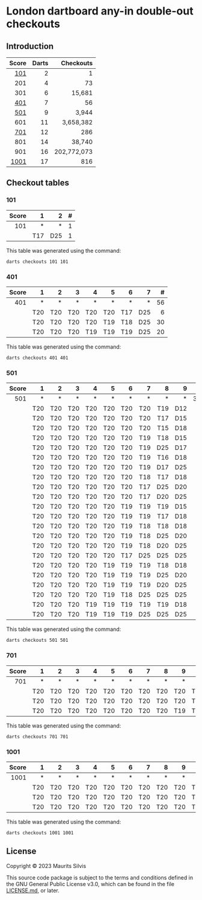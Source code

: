 # London dartboard any-in double-out checkouts

## Introduction

|         Score | Darts |   Checkouts |
|--------------:|------:|------------:|
|   [101](#101) |     2 |           1 |
|           201 |     4 |          73 |
|           301 |     6 |      15,681 |
|   [401](#401) |     7 |          56 |
|   [501](#501) |     9 |       3,944 |
|           601 |    11 |   3,658,382 |
|   [701](#701) |    12 |         286 |
|           801 |    14 |      38,740 |
|           901 |    16 | 202,772,073 |
| [1001](#1001) |    17 |         816 |

## Checkout tables

### 101

| Score |   1 |   2 | # |
|------:|----:|----:|--:|
|   101 |   * |   * | 1 |
|       | T17 | D25 | 1 |

This table was generated using the command:

```shell
darts checkouts 101 101
```

### 401

| Score |   1 |   2 |   3 |   4 |   5 |   6 |   7 |  # |
|------:|----:|----:|----:|----:|----:|----:|----:|---:|
|   401 |   * |   * |   * |   * |   * |   * |   * | 56 |
|       | T20 | T20 | T20 | T20 | T20 | T17 | D25 |  6 |
|       | T20 | T20 | T20 | T20 | T19 | T18 | D25 | 30 |
|       | T20 | T20 | T20 | T19 | T19 | T19 | D25 | 20 |

This table was generated using the command:

```shell
darts checkouts 401 401
```

### 501

| Score |   1 |   2 |   3 |   4 |   5 |   6 |   7 |   8 |   9 |    # |
|------:|----:|----:|----:|----:|----:|----:|----:|----:|----:|-----:|
|   501 |   * |   * |   * |   * |   * |   * |   * |   * |   * | 3944 |
|       | T20 | T20 | T20 | T20 | T20 | T20 | T20 | T19 | D12 |    8 |
|       | T20 | T20 | T20 | T20 | T20 | T20 | T20 | T17 | D15 |    8 |
|       | T20 | T20 | T20 | T20 | T20 | T20 | T20 | T15 | D18 |    8 |
|       | T20 | T20 | T20 | T20 | T20 | T20 | T19 | T18 | D15 |   56 |
|       | T20 | T20 | T20 | T20 | T20 | T20 | T19 | D25 | D17 |   56 |
|       | T20 | T20 | T20 | T20 | T20 | T20 | T19 | T16 | D18 |   56 |
|       | T20 | T20 | T20 | T20 | T20 | T20 | T19 | D17 | D25 |   56 |
|       | T20 | T20 | T20 | T20 | T20 | T20 | T18 | T17 | D18 |   56 |
|       | T20 | T20 | T20 | T20 | T20 | T20 | T17 | D25 | D20 |   56 |
|       | T20 | T20 | T20 | T20 | T20 | T20 | T17 | D20 | D25 |   56 |
|       | T20 | T20 | T20 | T20 | T20 | T19 | T19 | T19 | D15 |   56 |
|       | T20 | T20 | T20 | T20 | T20 | T19 | T19 | T17 | D18 |  168 |
|       | T20 | T20 | T20 | T20 | T20 | T19 | T18 | T18 | D18 |  168 |
|       | T20 | T20 | T20 | T20 | T20 | T19 | T18 | D25 | D20 |  336 |
|       | T20 | T20 | T20 | T20 | T20 | T19 | T18 | D20 | D25 |  336 |
|       | T20 | T20 | T20 | T20 | T20 | T17 | D25 | D25 | D25 |  168 |
|       | T20 | T20 | T20 | T20 | T19 | T19 | T19 | T18 | D18 |  280 |
|       | T20 | T20 | T20 | T20 | T19 | T19 | T19 | D25 | D20 |  280 |
|       | T20 | T20 | T20 | T20 | T19 | T19 | T19 | D20 | D25 |  280 |
|       | T20 | T20 | T20 | T20 | T19 | T18 | D25 | D25 | D25 |  840 |
|       | T20 | T20 | T20 | T19 | T19 | T19 | T19 | T19 | D18 |   56 |
|       | T20 | T20 | T20 | T19 | T19 | T19 | D25 | D25 | D25 |  560 |

This table was generated using the command:

```shell
darts checkouts 501 501
```

### 701

| Score |   1 |   2 |   3 |   4 |   5 |   6 |   7 |   8 |   9 |  10 |  11 |  12 |   # |
|------:|----:|----:|----:|----:|----:|----:|----:|----:|----:|----:|----:|----:|----:|
|   701 |   * |   * |   * |   * |   * |   * |   * |   * |   * |   * |   * |   * | 286 |
|       | T20 | T20 | T20 | T20 | T20 | T20 | T20 | T20 | T20 | T20 | T17 | D25 |  11 |
|       | T20 | T20 | T20 | T20 | T20 | T20 | T20 | T20 | T20 | T19 | T18 | D25 | 110 |
|       | T20 | T20 | T20 | T20 | T20 | T20 | T20 | T20 | T19 | T19 | T19 | D25 | 165 |

This table was generated using the command:

```shell
darts checkouts 701 701
```

### 1001

| Score |   1 |   2 |   3 |   4 |   5 |   6 |   7 |   8 |   9 |  10 |  11 |  12 |  13 |  14 |  15 |  16 |  17 |   # |
|------:|----:|----:|----:|----:|----:|----:|----:|----:|----:|----:|----:|----:|----:|----:|----:|----:|----:|----:|
|  1001 |   * |   * |   * |   * |   * |   * |   * |   * |   * |   * |   * |   * |   * |   * |   * |   * |   * | 816 |
|       | T20 | T20 | T20 | T20 | T20 | T20 | T20 | T20 | T20 | T20 | T20 | T20 | T20 | T20 | T20 | T17 | D25 |  16 |
|       | T20 | T20 | T20 | T20 | T20 | T20 | T20 | T20 | T20 | T20 | T20 | T20 | T20 | T20 | T19 | T18 | D25 | 240 |
|       | T20 | T20 | T20 | T20 | T20 | T20 | T20 | T20 | T20 | T20 | T20 | T20 | T20 | T19 | T19 | T19 | D25 | 560 |

This table was generated using the command:

```shell
darts checkouts 1001 1001
```

## License

Copyright © 2023 Maurits Silvis

This source code package is subject to the terms and conditions defined in the GNU General Public License v3.0, which can be found in the file [LICENSE.md](../LICENSE.md), or later.
